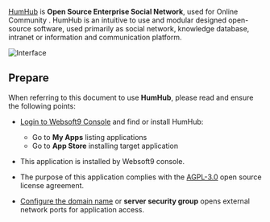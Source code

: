[HumHub](https://www.humhub.com/) is **Open Source Enterprise Social Network**, used for Online Community . HumHub is an intuitive to use and modular designed open-source software, used primarily as social network, knowledge database, intranet or information and communication platform.


![Interface](https://libs.websoft9.com/Websoft9/DocsPicture/zh/humhub/humhub-gui-websoft9.png)


## Prepare

When referring to this document to use **HumHub**, please read and ensure the following points:

- [Login to Websoft9 Console](./login-console) and find or install HumHub:
  - Go to **My Apps** listing applications 
  - Go to **App Store** installing target application

- This application is installed by Websoft9 console.


- The purpose of this application complies with the [AGPL-3.0](https://opensource.org/licenses/AGPL-3.0) open source license agreement.


- [Configure the domain name](./domain-set) or **server security group** opens external network ports for application access.